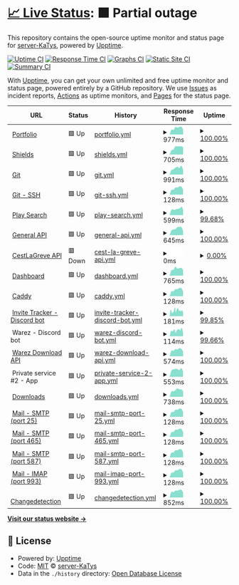 # [📈 Live Status](https://status.katys.cf): <!--live status--> **🟧 Partial outage**

This repository contains the open-source uptime monitor and status page for [server-KaTys](https://status.katys.cf), powered by [Upptime](https://github.com/upptime/upptime).

[![Uptime CI](https://github.com/server-KaTys/status/workflows/Uptime%20CI/badge.svg)](https://github.com/server-KaTys/status/actions?query=workflow%3A%22Uptime+CI%22)
[![Response Time CI](https://github.com/server-KaTys/status/workflows/Response%20Time%20CI/badge.svg)](https://github.com/server-KaTys/status/actions?query=workflow%3A%22Response+Time+CI%22)
[![Graphs CI](https://github.com/server-KaTys/status/workflows/Graphs%20CI/badge.svg)](https://github.com/server-KaTys/status/actions?query=workflow%3A%22Graphs+CI%22)
[![Static Site CI](https://github.com/server-KaTys/status/workflows/Static%20Site%20CI/badge.svg)](https://github.com/server-KaTys/status/actions?query=workflow%3A%22Static+Site+CI%22)
[![Summary CI](https://github.com/server-KaTys/status/workflows/Summary%20CI/badge.svg)](https://github.com/server-KaTys/status/actions?query=workflow%3A%22Summary+CI%22)

With [Upptime](https://upptime.js.org), you can get your own unlimited and free uptime monitor and status page, powered entirely by a GitHub repository. We use [Issues](https://github.com/server-KaTys/status/issues) as incident reports, [Actions](https://github.com/server-KaTys/status/actions) as uptime monitors, and [Pages](https://status.katys.cf) for the status page.

<!--start: status pages-->
<!-- This summary is generated by Upptime (https://github.com/upptime/upptime) -->
<!-- Do not edit this manually, your changes will be overwritten -->
<!-- prettier-ignore -->
| URL | Status | History | Response Time | Uptime |
| --- | ------ | ------- | ------------- | ------ |
| <img alt="" src="https://icons.duckduckgo.com/ip3/tianalemesle.fr.ico" height="13"> [Portfolio](https://tianalemesle.fr) | 🟩 Up | [portfolio.yml](https://github.com/server-KaTys/status/commits/HEAD/history/portfolio.yml) | <details><summary><img alt="Response time graph" src="./graphs/portfolio/response-time-week.png" height="20"> 977ms</summary><br><a href="https://status.kaki87.net/history/portfolio"><img alt="Response time 925" src="https://img.shields.io/endpoint?url=https%3A%2F%2Fraw.githubusercontent.com%2Fserver-KaTys%2Fstatus%2FHEAD%2Fapi%2Fportfolio%2Fresponse-time.json"></a><br><a href="https://status.kaki87.net/history/portfolio"><img alt="24-hour response time 776" src="https://img.shields.io/endpoint?url=https%3A%2F%2Fraw.githubusercontent.com%2Fserver-KaTys%2Fstatus%2FHEAD%2Fapi%2Fportfolio%2Fresponse-time-day.json"></a><br><a href="https://status.kaki87.net/history/portfolio"><img alt="7-day response time 977" src="https://img.shields.io/endpoint?url=https%3A%2F%2Fraw.githubusercontent.com%2Fserver-KaTys%2Fstatus%2FHEAD%2Fapi%2Fportfolio%2Fresponse-time-week.json"></a><br><a href="https://status.kaki87.net/history/portfolio"><img alt="30-day response time 925" src="https://img.shields.io/endpoint?url=https%3A%2F%2Fraw.githubusercontent.com%2Fserver-KaTys%2Fstatus%2FHEAD%2Fapi%2Fportfolio%2Fresponse-time-month.json"></a><br><a href="https://status.kaki87.net/history/portfolio"><img alt="1-year response time 925" src="https://img.shields.io/endpoint?url=https%3A%2F%2Fraw.githubusercontent.com%2Fserver-KaTys%2Fstatus%2FHEAD%2Fapi%2Fportfolio%2Fresponse-time-year.json"></a></details> | <details><summary><a href="https://status.kaki87.net/history/portfolio">100.00%</a></summary><a href="https://status.kaki87.net/history/portfolio"><img alt="All-time uptime 100.00%" src="https://img.shields.io/endpoint?url=https%3A%2F%2Fraw.githubusercontent.com%2Fserver-KaTys%2Fstatus%2FHEAD%2Fapi%2Fportfolio%2Fuptime.json"></a><br><a href="https://status.kaki87.net/history/portfolio"><img alt="24-hour uptime 100.00%" src="https://img.shields.io/endpoint?url=https%3A%2F%2Fraw.githubusercontent.com%2Fserver-KaTys%2Fstatus%2FHEAD%2Fapi%2Fportfolio%2Fuptime-day.json"></a><br><a href="https://status.kaki87.net/history/portfolio"><img alt="7-day uptime 100.00%" src="https://img.shields.io/endpoint?url=https%3A%2F%2Fraw.githubusercontent.com%2Fserver-KaTys%2Fstatus%2FHEAD%2Fapi%2Fportfolio%2Fuptime-week.json"></a><br><a href="https://status.kaki87.net/history/portfolio"><img alt="30-day uptime 100.00%" src="https://img.shields.io/endpoint?url=https%3A%2F%2Fraw.githubusercontent.com%2Fserver-KaTys%2Fstatus%2FHEAD%2Fapi%2Fportfolio%2Fuptime-month.json"></a><br><a href="https://status.kaki87.net/history/portfolio"><img alt="1-year uptime 100.00%" src="https://img.shields.io/endpoint?url=https%3A%2F%2Fraw.githubusercontent.com%2Fserver-KaTys%2Fstatus%2FHEAD%2Fapi%2Fportfolio%2Fuptime-year.json"></a></details>
| <img alt="" src="https://icons.duckduckgo.com/ip3/shields.kaki87.net.ico" height="13"> [Shields](https://shields.kaki87.net) | 🟩 Up | [shields.yml](https://github.com/server-KaTys/status/commits/HEAD/history/shields.yml) | <details><summary><img alt="Response time graph" src="./graphs/shields/response-time-week.png" height="20"> 705ms</summary><br><a href="https://status.kaki87.net/history/shields"><img alt="Response time 693" src="https://img.shields.io/endpoint?url=https%3A%2F%2Fraw.githubusercontent.com%2Fserver-KaTys%2Fstatus%2FHEAD%2Fapi%2Fshields%2Fresponse-time.json"></a><br><a href="https://status.kaki87.net/history/shields"><img alt="24-hour response time 728" src="https://img.shields.io/endpoint?url=https%3A%2F%2Fraw.githubusercontent.com%2Fserver-KaTys%2Fstatus%2FHEAD%2Fapi%2Fshields%2Fresponse-time-day.json"></a><br><a href="https://status.kaki87.net/history/shields"><img alt="7-day response time 705" src="https://img.shields.io/endpoint?url=https%3A%2F%2Fraw.githubusercontent.com%2Fserver-KaTys%2Fstatus%2FHEAD%2Fapi%2Fshields%2Fresponse-time-week.json"></a><br><a href="https://status.kaki87.net/history/shields"><img alt="30-day response time 693" src="https://img.shields.io/endpoint?url=https%3A%2F%2Fraw.githubusercontent.com%2Fserver-KaTys%2Fstatus%2FHEAD%2Fapi%2Fshields%2Fresponse-time-month.json"></a><br><a href="https://status.kaki87.net/history/shields"><img alt="1-year response time 693" src="https://img.shields.io/endpoint?url=https%3A%2F%2Fraw.githubusercontent.com%2Fserver-KaTys%2Fstatus%2FHEAD%2Fapi%2Fshields%2Fresponse-time-year.json"></a></details> | <details><summary><a href="https://status.kaki87.net/history/shields">100.00%</a></summary><a href="https://status.kaki87.net/history/shields"><img alt="All-time uptime 100.00%" src="https://img.shields.io/endpoint?url=https%3A%2F%2Fraw.githubusercontent.com%2Fserver-KaTys%2Fstatus%2FHEAD%2Fapi%2Fshields%2Fuptime.json"></a><br><a href="https://status.kaki87.net/history/shields"><img alt="24-hour uptime 100.00%" src="https://img.shields.io/endpoint?url=https%3A%2F%2Fraw.githubusercontent.com%2Fserver-KaTys%2Fstatus%2FHEAD%2Fapi%2Fshields%2Fuptime-day.json"></a><br><a href="https://status.kaki87.net/history/shields"><img alt="7-day uptime 100.00%" src="https://img.shields.io/endpoint?url=https%3A%2F%2Fraw.githubusercontent.com%2Fserver-KaTys%2Fstatus%2FHEAD%2Fapi%2Fshields%2Fuptime-week.json"></a><br><a href="https://status.kaki87.net/history/shields"><img alt="30-day uptime 100.00%" src="https://img.shields.io/endpoint?url=https%3A%2F%2Fraw.githubusercontent.com%2Fserver-KaTys%2Fstatus%2FHEAD%2Fapi%2Fshields%2Fuptime-month.json"></a><br><a href="https://status.kaki87.net/history/shields"><img alt="1-year uptime 100.00%" src="https://img.shields.io/endpoint?url=https%3A%2F%2Fraw.githubusercontent.com%2Fserver-KaTys%2Fstatus%2FHEAD%2Fapi%2Fshields%2Fuptime-year.json"></a></details>
| <img alt="" src="https://icons.duckduckgo.com/ip3/git.kaki87.net.ico" height="13"> [Git](https://git.kaki87.net) | 🟩 Up | [git.yml](https://github.com/server-KaTys/status/commits/HEAD/history/git.yml) | <details><summary><img alt="Response time graph" src="./graphs/git/response-time-week.png" height="20"> 991ms</summary><br><a href="https://status.kaki87.net/history/git"><img alt="Response time 1057" src="https://img.shields.io/endpoint?url=https%3A%2F%2Fraw.githubusercontent.com%2Fserver-KaTys%2Fstatus%2FHEAD%2Fapi%2Fgit%2Fresponse-time.json"></a><br><a href="https://status.kaki87.net/history/git"><img alt="24-hour response time 732" src="https://img.shields.io/endpoint?url=https%3A%2F%2Fraw.githubusercontent.com%2Fserver-KaTys%2Fstatus%2FHEAD%2Fapi%2Fgit%2Fresponse-time-day.json"></a><br><a href="https://status.kaki87.net/history/git"><img alt="7-day response time 991" src="https://img.shields.io/endpoint?url=https%3A%2F%2Fraw.githubusercontent.com%2Fserver-KaTys%2Fstatus%2FHEAD%2Fapi%2Fgit%2Fresponse-time-week.json"></a><br><a href="https://status.kaki87.net/history/git"><img alt="30-day response time 1057" src="https://img.shields.io/endpoint?url=https%3A%2F%2Fraw.githubusercontent.com%2Fserver-KaTys%2Fstatus%2FHEAD%2Fapi%2Fgit%2Fresponse-time-month.json"></a><br><a href="https://status.kaki87.net/history/git"><img alt="1-year response time 1057" src="https://img.shields.io/endpoint?url=https%3A%2F%2Fraw.githubusercontent.com%2Fserver-KaTys%2Fstatus%2FHEAD%2Fapi%2Fgit%2Fresponse-time-year.json"></a></details> | <details><summary><a href="https://status.kaki87.net/history/git">100.00%</a></summary><a href="https://status.kaki87.net/history/git"><img alt="All-time uptime 100.00%" src="https://img.shields.io/endpoint?url=https%3A%2F%2Fraw.githubusercontent.com%2Fserver-KaTys%2Fstatus%2FHEAD%2Fapi%2Fgit%2Fuptime.json"></a><br><a href="https://status.kaki87.net/history/git"><img alt="24-hour uptime 100.00%" src="https://img.shields.io/endpoint?url=https%3A%2F%2Fraw.githubusercontent.com%2Fserver-KaTys%2Fstatus%2FHEAD%2Fapi%2Fgit%2Fuptime-day.json"></a><br><a href="https://status.kaki87.net/history/git"><img alt="7-day uptime 100.00%" src="https://img.shields.io/endpoint?url=https%3A%2F%2Fraw.githubusercontent.com%2Fserver-KaTys%2Fstatus%2FHEAD%2Fapi%2Fgit%2Fuptime-week.json"></a><br><a href="https://status.kaki87.net/history/git"><img alt="30-day uptime 100.00%" src="https://img.shields.io/endpoint?url=https%3A%2F%2Fraw.githubusercontent.com%2Fserver-KaTys%2Fstatus%2FHEAD%2Fapi%2Fgit%2Fuptime-month.json"></a><br><a href="https://status.kaki87.net/history/git"><img alt="1-year uptime 100.00%" src="https://img.shields.io/endpoint?url=https%3A%2F%2Fraw.githubusercontent.com%2Fserver-KaTys%2Fstatus%2FHEAD%2Fapi%2Fgit%2Fuptime-year.json"></a></details>
| <img alt="" src="https://icons.duckduckgo.com/ip3/null.ico" height="13"> [Git - SSH](git.kaki87.net) | 🟩 Up | [git-ssh.yml](https://github.com/server-KaTys/status/commits/HEAD/history/git-ssh.yml) | <details><summary><img alt="Response time graph" src="./graphs/git-ssh/response-time-week.png" height="20"> 128ms</summary><br><a href="https://status.kaki87.net/history/git-ssh"><img alt="Response time 130" src="https://img.shields.io/endpoint?url=https%3A%2F%2Fraw.githubusercontent.com%2Fserver-KaTys%2Fstatus%2FHEAD%2Fapi%2Fgit-ssh%2Fresponse-time.json"></a><br><a href="https://status.kaki87.net/history/git-ssh"><img alt="24-hour response time 97" src="https://img.shields.io/endpoint?url=https%3A%2F%2Fraw.githubusercontent.com%2Fserver-KaTys%2Fstatus%2FHEAD%2Fapi%2Fgit-ssh%2Fresponse-time-day.json"></a><br><a href="https://status.kaki87.net/history/git-ssh"><img alt="7-day response time 128" src="https://img.shields.io/endpoint?url=https%3A%2F%2Fraw.githubusercontent.com%2Fserver-KaTys%2Fstatus%2FHEAD%2Fapi%2Fgit-ssh%2Fresponse-time-week.json"></a><br><a href="https://status.kaki87.net/history/git-ssh"><img alt="30-day response time 130" src="https://img.shields.io/endpoint?url=https%3A%2F%2Fraw.githubusercontent.com%2Fserver-KaTys%2Fstatus%2FHEAD%2Fapi%2Fgit-ssh%2Fresponse-time-month.json"></a><br><a href="https://status.kaki87.net/history/git-ssh"><img alt="1-year response time 130" src="https://img.shields.io/endpoint?url=https%3A%2F%2Fraw.githubusercontent.com%2Fserver-KaTys%2Fstatus%2FHEAD%2Fapi%2Fgit-ssh%2Fresponse-time-year.json"></a></details> | <details><summary><a href="https://status.kaki87.net/history/git-ssh">100.00%</a></summary><a href="https://status.kaki87.net/history/git-ssh"><img alt="All-time uptime 100.00%" src="https://img.shields.io/endpoint?url=https%3A%2F%2Fraw.githubusercontent.com%2Fserver-KaTys%2Fstatus%2FHEAD%2Fapi%2Fgit-ssh%2Fuptime.json"></a><br><a href="https://status.kaki87.net/history/git-ssh"><img alt="24-hour uptime 100.00%" src="https://img.shields.io/endpoint?url=https%3A%2F%2Fraw.githubusercontent.com%2Fserver-KaTys%2Fstatus%2FHEAD%2Fapi%2Fgit-ssh%2Fuptime-day.json"></a><br><a href="https://status.kaki87.net/history/git-ssh"><img alt="7-day uptime 100.00%" src="https://img.shields.io/endpoint?url=https%3A%2F%2Fraw.githubusercontent.com%2Fserver-KaTys%2Fstatus%2FHEAD%2Fapi%2Fgit-ssh%2Fuptime-week.json"></a><br><a href="https://status.kaki87.net/history/git-ssh"><img alt="30-day uptime 100.00%" src="https://img.shields.io/endpoint?url=https%3A%2F%2Fraw.githubusercontent.com%2Fserver-KaTys%2Fstatus%2FHEAD%2Fapi%2Fgit-ssh%2Fuptime-month.json"></a><br><a href="https://status.kaki87.net/history/git-ssh"><img alt="1-year uptime 100.00%" src="https://img.shields.io/endpoint?url=https%3A%2F%2Fraw.githubusercontent.com%2Fserver-KaTys%2Fstatus%2FHEAD%2Fapi%2Fgit-ssh%2Fuptime-year.json"></a></details>
| <img alt="" src="https://icons.duckduckgo.com/ip3/api.playsearch.kaki87.net.ico" height="13"> [Play Search](https://api.playsearch.kaki87.net) | 🟩 Up | [play-search.yml](https://github.com/server-KaTys/status/commits/HEAD/history/play-search.yml) | <details><summary><img alt="Response time graph" src="./graphs/play-search/response-time-week.png" height="20"> 599ms</summary><br><a href="https://status.kaki87.net/history/play-search"><img alt="Response time 632" src="https://img.shields.io/endpoint?url=https%3A%2F%2Fraw.githubusercontent.com%2Fserver-KaTys%2Fstatus%2FHEAD%2Fapi%2Fplay-search%2Fresponse-time.json"></a><br><a href="https://status.kaki87.net/history/play-search"><img alt="24-hour response time 514" src="https://img.shields.io/endpoint?url=https%3A%2F%2Fraw.githubusercontent.com%2Fserver-KaTys%2Fstatus%2FHEAD%2Fapi%2Fplay-search%2Fresponse-time-day.json"></a><br><a href="https://status.kaki87.net/history/play-search"><img alt="7-day response time 599" src="https://img.shields.io/endpoint?url=https%3A%2F%2Fraw.githubusercontent.com%2Fserver-KaTys%2Fstatus%2FHEAD%2Fapi%2Fplay-search%2Fresponse-time-week.json"></a><br><a href="https://status.kaki87.net/history/play-search"><img alt="30-day response time 632" src="https://img.shields.io/endpoint?url=https%3A%2F%2Fraw.githubusercontent.com%2Fserver-KaTys%2Fstatus%2FHEAD%2Fapi%2Fplay-search%2Fresponse-time-month.json"></a><br><a href="https://status.kaki87.net/history/play-search"><img alt="1-year response time 632" src="https://img.shields.io/endpoint?url=https%3A%2F%2Fraw.githubusercontent.com%2Fserver-KaTys%2Fstatus%2FHEAD%2Fapi%2Fplay-search%2Fresponse-time-year.json"></a></details> | <details><summary><a href="https://status.kaki87.net/history/play-search">99.68%</a></summary><a href="https://status.kaki87.net/history/play-search"><img alt="All-time uptime 99.11%" src="https://img.shields.io/endpoint?url=https%3A%2F%2Fraw.githubusercontent.com%2Fserver-KaTys%2Fstatus%2FHEAD%2Fapi%2Fplay-search%2Fuptime.json"></a><br><a href="https://status.kaki87.net/history/play-search"><img alt="24-hour uptime 100.00%" src="https://img.shields.io/endpoint?url=https%3A%2F%2Fraw.githubusercontent.com%2Fserver-KaTys%2Fstatus%2FHEAD%2Fapi%2Fplay-search%2Fuptime-day.json"></a><br><a href="https://status.kaki87.net/history/play-search"><img alt="7-day uptime 99.68%" src="https://img.shields.io/endpoint?url=https%3A%2F%2Fraw.githubusercontent.com%2Fserver-KaTys%2Fstatus%2FHEAD%2Fapi%2Fplay-search%2Fuptime-week.json"></a><br><a href="https://status.kaki87.net/history/play-search"><img alt="30-day uptime 99.11%" src="https://img.shields.io/endpoint?url=https%3A%2F%2Fraw.githubusercontent.com%2Fserver-KaTys%2Fstatus%2FHEAD%2Fapi%2Fplay-search%2Fuptime-month.json"></a><br><a href="https://status.kaki87.net/history/play-search"><img alt="1-year uptime 99.11%" src="https://img.shields.io/endpoint?url=https%3A%2F%2Fraw.githubusercontent.com%2Fserver-KaTys%2Fstatus%2FHEAD%2Fapi%2Fplay-search%2Fuptime-year.json"></a></details>
| <img alt="" src="https://icons.duckduckgo.com/ip3/api.kaki87.net.ico" height="13"> [General API](https://api.kaki87.net) | 🟩 Up | [general-api.yml](https://github.com/server-KaTys/status/commits/HEAD/history/general-api.yml) | <details><summary><img alt="Response time graph" src="./graphs/general-api/response-time-week.png" height="20"> 645ms</summary><br><a href="https://status.kaki87.net/history/general-api"><img alt="Response time 662" src="https://img.shields.io/endpoint?url=https%3A%2F%2Fraw.githubusercontent.com%2Fserver-KaTys%2Fstatus%2FHEAD%2Fapi%2Fgeneral-api%2Fresponse-time.json"></a><br><a href="https://status.kaki87.net/history/general-api"><img alt="24-hour response time 416" src="https://img.shields.io/endpoint?url=https%3A%2F%2Fraw.githubusercontent.com%2Fserver-KaTys%2Fstatus%2FHEAD%2Fapi%2Fgeneral-api%2Fresponse-time-day.json"></a><br><a href="https://status.kaki87.net/history/general-api"><img alt="7-day response time 645" src="https://img.shields.io/endpoint?url=https%3A%2F%2Fraw.githubusercontent.com%2Fserver-KaTys%2Fstatus%2FHEAD%2Fapi%2Fgeneral-api%2Fresponse-time-week.json"></a><br><a href="https://status.kaki87.net/history/general-api"><img alt="30-day response time 662" src="https://img.shields.io/endpoint?url=https%3A%2F%2Fraw.githubusercontent.com%2Fserver-KaTys%2Fstatus%2FHEAD%2Fapi%2Fgeneral-api%2Fresponse-time-month.json"></a><br><a href="https://status.kaki87.net/history/general-api"><img alt="1-year response time 662" src="https://img.shields.io/endpoint?url=https%3A%2F%2Fraw.githubusercontent.com%2Fserver-KaTys%2Fstatus%2FHEAD%2Fapi%2Fgeneral-api%2Fresponse-time-year.json"></a></details> | <details><summary><a href="https://status.kaki87.net/history/general-api">100.00%</a></summary><a href="https://status.kaki87.net/history/general-api"><img alt="All-time uptime 100.00%" src="https://img.shields.io/endpoint?url=https%3A%2F%2Fraw.githubusercontent.com%2Fserver-KaTys%2Fstatus%2FHEAD%2Fapi%2Fgeneral-api%2Fuptime.json"></a><br><a href="https://status.kaki87.net/history/general-api"><img alt="24-hour uptime 100.00%" src="https://img.shields.io/endpoint?url=https%3A%2F%2Fraw.githubusercontent.com%2Fserver-KaTys%2Fstatus%2FHEAD%2Fapi%2Fgeneral-api%2Fuptime-day.json"></a><br><a href="https://status.kaki87.net/history/general-api"><img alt="7-day uptime 100.00%" src="https://img.shields.io/endpoint?url=https%3A%2F%2Fraw.githubusercontent.com%2Fserver-KaTys%2Fstatus%2FHEAD%2Fapi%2Fgeneral-api%2Fuptime-week.json"></a><br><a href="https://status.kaki87.net/history/general-api"><img alt="30-day uptime 100.00%" src="https://img.shields.io/endpoint?url=https%3A%2F%2Fraw.githubusercontent.com%2Fserver-KaTys%2Fstatus%2FHEAD%2Fapi%2Fgeneral-api%2Fuptime-month.json"></a><br><a href="https://status.kaki87.net/history/general-api"><img alt="1-year uptime 100.00%" src="https://img.shields.io/endpoint?url=https%3A%2F%2Fraw.githubusercontent.com%2Fserver-KaTys%2Fstatus%2FHEAD%2Fapi%2Fgeneral-api%2Fuptime-year.json"></a></details>
| <img alt="" src="https://icons.duckduckgo.com/ip3/cestlagreve.api.kaki87.net.ico" height="13"> [CestLaGreve API](https://cestlagreve.api.kaki87.net) | 🟥 Down | [cest-la-greve-api.yml](https://github.com/server-KaTys/status/commits/HEAD/history/cest-la-greve-api.yml) | <details><summary><img alt="Response time graph" src="./graphs/cest-la-greve-api/response-time-week.png" height="20"> 0ms</summary><br><a href="https://status.kaki87.net/history/cest-la-greve-api"><img alt="Response time 0" src="https://img.shields.io/endpoint?url=https%3A%2F%2Fraw.githubusercontent.com%2Fserver-KaTys%2Fstatus%2FHEAD%2Fapi%2Fcest-la-greve-api%2Fresponse-time.json"></a><br><a href="https://status.kaki87.net/history/cest-la-greve-api"><img alt="24-hour response time 0" src="https://img.shields.io/endpoint?url=https%3A%2F%2Fraw.githubusercontent.com%2Fserver-KaTys%2Fstatus%2FHEAD%2Fapi%2Fcest-la-greve-api%2Fresponse-time-day.json"></a><br><a href="https://status.kaki87.net/history/cest-la-greve-api"><img alt="7-day response time 0" src="https://img.shields.io/endpoint?url=https%3A%2F%2Fraw.githubusercontent.com%2Fserver-KaTys%2Fstatus%2FHEAD%2Fapi%2Fcest-la-greve-api%2Fresponse-time-week.json"></a><br><a href="https://status.kaki87.net/history/cest-la-greve-api"><img alt="30-day response time 0" src="https://img.shields.io/endpoint?url=https%3A%2F%2Fraw.githubusercontent.com%2Fserver-KaTys%2Fstatus%2FHEAD%2Fapi%2Fcest-la-greve-api%2Fresponse-time-month.json"></a><br><a href="https://status.kaki87.net/history/cest-la-greve-api"><img alt="1-year response time 0" src="https://img.shields.io/endpoint?url=https%3A%2F%2Fraw.githubusercontent.com%2Fserver-KaTys%2Fstatus%2FHEAD%2Fapi%2Fcest-la-greve-api%2Fresponse-time-year.json"></a></details> | <details><summary><a href="https://status.kaki87.net/history/cest-la-greve-api">0.00%</a></summary><a href="https://status.kaki87.net/history/cest-la-greve-api"><img alt="All-time uptime 0.00%" src="https://img.shields.io/endpoint?url=https%3A%2F%2Fraw.githubusercontent.com%2Fserver-KaTys%2Fstatus%2FHEAD%2Fapi%2Fcest-la-greve-api%2Fuptime.json"></a><br><a href="https://status.kaki87.net/history/cest-la-greve-api"><img alt="24-hour uptime 0.00%" src="https://img.shields.io/endpoint?url=https%3A%2F%2Fraw.githubusercontent.com%2Fserver-KaTys%2Fstatus%2FHEAD%2Fapi%2Fcest-la-greve-api%2Fuptime-day.json"></a><br><a href="https://status.kaki87.net/history/cest-la-greve-api"><img alt="7-day uptime 0.00%" src="https://img.shields.io/endpoint?url=https%3A%2F%2Fraw.githubusercontent.com%2Fserver-KaTys%2Fstatus%2FHEAD%2Fapi%2Fcest-la-greve-api%2Fuptime-week.json"></a><br><a href="https://status.kaki87.net/history/cest-la-greve-api"><img alt="30-day uptime 0.00%" src="https://img.shields.io/endpoint?url=https%3A%2F%2Fraw.githubusercontent.com%2Fserver-KaTys%2Fstatus%2FHEAD%2Fapi%2Fcest-la-greve-api%2Fuptime-month.json"></a><br><a href="https://status.kaki87.net/history/cest-la-greve-api"><img alt="1-year uptime 0.00%" src="https://img.shields.io/endpoint?url=https%3A%2F%2Fraw.githubusercontent.com%2Fserver-KaTys%2Fstatus%2FHEAD%2Fapi%2Fcest-la-greve-api%2Fuptime-year.json"></a></details>
| <img alt="" src="https://icons.duckduckgo.com/ip3/dashboard.kaki87.net.ico" height="13"> [Dashboard](https://dashboard.kaki87.net) | 🟩 Up | [dashboard.yml](https://github.com/server-KaTys/status/commits/HEAD/history/dashboard.yml) | <details><summary><img alt="Response time graph" src="./graphs/dashboard/response-time-week.png" height="20"> 765ms</summary><br><a href="https://status.kaki87.net/history/dashboard"><img alt="Response time 1018" src="https://img.shields.io/endpoint?url=https%3A%2F%2Fraw.githubusercontent.com%2Fserver-KaTys%2Fstatus%2FHEAD%2Fapi%2Fdashboard%2Fresponse-time.json"></a><br><a href="https://status.kaki87.net/history/dashboard"><img alt="24-hour response time 600" src="https://img.shields.io/endpoint?url=https%3A%2F%2Fraw.githubusercontent.com%2Fserver-KaTys%2Fstatus%2FHEAD%2Fapi%2Fdashboard%2Fresponse-time-day.json"></a><br><a href="https://status.kaki87.net/history/dashboard"><img alt="7-day response time 765" src="https://img.shields.io/endpoint?url=https%3A%2F%2Fraw.githubusercontent.com%2Fserver-KaTys%2Fstatus%2FHEAD%2Fapi%2Fdashboard%2Fresponse-time-week.json"></a><br><a href="https://status.kaki87.net/history/dashboard"><img alt="30-day response time 919" src="https://img.shields.io/endpoint?url=https%3A%2F%2Fraw.githubusercontent.com%2Fserver-KaTys%2Fstatus%2FHEAD%2Fapi%2Fdashboard%2Fresponse-time-month.json"></a><br><a href="https://status.kaki87.net/history/dashboard"><img alt="1-year response time 1018" src="https://img.shields.io/endpoint?url=https%3A%2F%2Fraw.githubusercontent.com%2Fserver-KaTys%2Fstatus%2FHEAD%2Fapi%2Fdashboard%2Fresponse-time-year.json"></a></details> | <details><summary><a href="https://status.kaki87.net/history/dashboard">100.00%</a></summary><a href="https://status.kaki87.net/history/dashboard"><img alt="All-time uptime 99.56%" src="https://img.shields.io/endpoint?url=https%3A%2F%2Fraw.githubusercontent.com%2Fserver-KaTys%2Fstatus%2FHEAD%2Fapi%2Fdashboard%2Fuptime.json"></a><br><a href="https://status.kaki87.net/history/dashboard"><img alt="24-hour uptime 100.00%" src="https://img.shields.io/endpoint?url=https%3A%2F%2Fraw.githubusercontent.com%2Fserver-KaTys%2Fstatus%2FHEAD%2Fapi%2Fdashboard%2Fuptime-day.json"></a><br><a href="https://status.kaki87.net/history/dashboard"><img alt="7-day uptime 100.00%" src="https://img.shields.io/endpoint?url=https%3A%2F%2Fraw.githubusercontent.com%2Fserver-KaTys%2Fstatus%2FHEAD%2Fapi%2Fdashboard%2Fuptime-week.json"></a><br><a href="https://status.kaki87.net/history/dashboard"><img alt="30-day uptime 96.94%" src="https://img.shields.io/endpoint?url=https%3A%2F%2Fraw.githubusercontent.com%2Fserver-KaTys%2Fstatus%2FHEAD%2Fapi%2Fdashboard%2Fuptime-month.json"></a><br><a href="https://status.kaki87.net/history/dashboard"><img alt="1-year uptime 99.56%" src="https://img.shields.io/endpoint?url=https%3A%2F%2Fraw.githubusercontent.com%2Fserver-KaTys%2Fstatus%2FHEAD%2Fapi%2Fdashboard%2Fuptime-year.json"></a></details>
| <img alt="" src="https://icons.duckduckgo.com/ip3/null.ico" height="13"> [Caddy](185.16.61.203) | 🟩 Up | [caddy.yml](https://github.com/server-KaTys/status/commits/HEAD/history/caddy.yml) | <details><summary><img alt="Response time graph" src="./graphs/caddy/response-time-week.png" height="20"> 128ms</summary><br><a href="https://status.kaki87.net/history/caddy"><img alt="Response time 131" src="https://img.shields.io/endpoint?url=https%3A%2F%2Fraw.githubusercontent.com%2Fserver-KaTys%2Fstatus%2FHEAD%2Fapi%2Fcaddy%2Fresponse-time.json"></a><br><a href="https://status.kaki87.net/history/caddy"><img alt="24-hour response time 97" src="https://img.shields.io/endpoint?url=https%3A%2F%2Fraw.githubusercontent.com%2Fserver-KaTys%2Fstatus%2FHEAD%2Fapi%2Fcaddy%2Fresponse-time-day.json"></a><br><a href="https://status.kaki87.net/history/caddy"><img alt="7-day response time 128" src="https://img.shields.io/endpoint?url=https%3A%2F%2Fraw.githubusercontent.com%2Fserver-KaTys%2Fstatus%2FHEAD%2Fapi%2Fcaddy%2Fresponse-time-week.json"></a><br><a href="https://status.kaki87.net/history/caddy"><img alt="30-day response time 131" src="https://img.shields.io/endpoint?url=https%3A%2F%2Fraw.githubusercontent.com%2Fserver-KaTys%2Fstatus%2FHEAD%2Fapi%2Fcaddy%2Fresponse-time-month.json"></a><br><a href="https://status.kaki87.net/history/caddy"><img alt="1-year response time 131" src="https://img.shields.io/endpoint?url=https%3A%2F%2Fraw.githubusercontent.com%2Fserver-KaTys%2Fstatus%2FHEAD%2Fapi%2Fcaddy%2Fresponse-time-year.json"></a></details> | <details><summary><a href="https://status.kaki87.net/history/caddy">100.00%</a></summary><a href="https://status.kaki87.net/history/caddy"><img alt="All-time uptime 100.00%" src="https://img.shields.io/endpoint?url=https%3A%2F%2Fraw.githubusercontent.com%2Fserver-KaTys%2Fstatus%2FHEAD%2Fapi%2Fcaddy%2Fuptime.json"></a><br><a href="https://status.kaki87.net/history/caddy"><img alt="24-hour uptime 100.00%" src="https://img.shields.io/endpoint?url=https%3A%2F%2Fraw.githubusercontent.com%2Fserver-KaTys%2Fstatus%2FHEAD%2Fapi%2Fcaddy%2Fuptime-day.json"></a><br><a href="https://status.kaki87.net/history/caddy"><img alt="7-day uptime 100.00%" src="https://img.shields.io/endpoint?url=https%3A%2F%2Fraw.githubusercontent.com%2Fserver-KaTys%2Fstatus%2FHEAD%2Fapi%2Fcaddy%2Fuptime-week.json"></a><br><a href="https://status.kaki87.net/history/caddy"><img alt="30-day uptime 100.00%" src="https://img.shields.io/endpoint?url=https%3A%2F%2Fraw.githubusercontent.com%2Fserver-KaTys%2Fstatus%2FHEAD%2Fapi%2Fcaddy%2Fuptime-month.json"></a><br><a href="https://status.kaki87.net/history/caddy"><img alt="1-year uptime 100.00%" src="https://img.shields.io/endpoint?url=https%3A%2F%2Fraw.githubusercontent.com%2Fserver-KaTys%2Fstatus%2FHEAD%2Fapi%2Fcaddy%2Fuptime-year.json"></a></details>
| <img alt="" src="https://icons.duckduckgo.com/ip3/discord.com.ico" height="13"> [Invite Tracker - Discord bot](https://discord.com/api/guilds/1184503220060573746/widget.json) | 🟩 Up | [invite-tracker-discord-bot.yml](https://github.com/server-KaTys/status/commits/HEAD/history/invite-tracker-discord-bot.yml) | <details><summary><img alt="Response time graph" src="./graphs/invite-tracker-discord-bot/response-time-week.png" height="20"> 181ms</summary><br><a href="https://status.kaki87.net/history/invite-tracker-discord-bot"><img alt="Response time 167" src="https://img.shields.io/endpoint?url=https%3A%2F%2Fraw.githubusercontent.com%2Fserver-KaTys%2Fstatus%2FHEAD%2Fapi%2Finvite-tracker-discord-bot%2Fresponse-time.json"></a><br><a href="https://status.kaki87.net/history/invite-tracker-discord-bot"><img alt="24-hour response time 159" src="https://img.shields.io/endpoint?url=https%3A%2F%2Fraw.githubusercontent.com%2Fserver-KaTys%2Fstatus%2FHEAD%2Fapi%2Finvite-tracker-discord-bot%2Fresponse-time-day.json"></a><br><a href="https://status.kaki87.net/history/invite-tracker-discord-bot"><img alt="7-day response time 181" src="https://img.shields.io/endpoint?url=https%3A%2F%2Fraw.githubusercontent.com%2Fserver-KaTys%2Fstatus%2FHEAD%2Fapi%2Finvite-tracker-discord-bot%2Fresponse-time-week.json"></a><br><a href="https://status.kaki87.net/history/invite-tracker-discord-bot"><img alt="30-day response time 167" src="https://img.shields.io/endpoint?url=https%3A%2F%2Fraw.githubusercontent.com%2Fserver-KaTys%2Fstatus%2FHEAD%2Fapi%2Finvite-tracker-discord-bot%2Fresponse-time-month.json"></a><br><a href="https://status.kaki87.net/history/invite-tracker-discord-bot"><img alt="1-year response time 167" src="https://img.shields.io/endpoint?url=https%3A%2F%2Fraw.githubusercontent.com%2Fserver-KaTys%2Fstatus%2FHEAD%2Fapi%2Finvite-tracker-discord-bot%2Fresponse-time-year.json"></a></details> | <details><summary><a href="https://status.kaki87.net/history/invite-tracker-discord-bot">99.85%</a></summary><a href="https://status.kaki87.net/history/invite-tracker-discord-bot"><img alt="All-time uptime 99.95%" src="https://img.shields.io/endpoint?url=https%3A%2F%2Fraw.githubusercontent.com%2Fserver-KaTys%2Fstatus%2FHEAD%2Fapi%2Finvite-tracker-discord-bot%2Fuptime.json"></a><br><a href="https://status.kaki87.net/history/invite-tracker-discord-bot"><img alt="24-hour uptime 100.00%" src="https://img.shields.io/endpoint?url=https%3A%2F%2Fraw.githubusercontent.com%2Fserver-KaTys%2Fstatus%2FHEAD%2Fapi%2Finvite-tracker-discord-bot%2Fuptime-day.json"></a><br><a href="https://status.kaki87.net/history/invite-tracker-discord-bot"><img alt="7-day uptime 99.85%" src="https://img.shields.io/endpoint?url=https%3A%2F%2Fraw.githubusercontent.com%2Fserver-KaTys%2Fstatus%2FHEAD%2Fapi%2Finvite-tracker-discord-bot%2Fuptime-week.json"></a><br><a href="https://status.kaki87.net/history/invite-tracker-discord-bot"><img alt="30-day uptime 99.95%" src="https://img.shields.io/endpoint?url=https%3A%2F%2Fraw.githubusercontent.com%2Fserver-KaTys%2Fstatus%2FHEAD%2Fapi%2Finvite-tracker-discord-bot%2Fuptime-month.json"></a><br><a href="https://status.kaki87.net/history/invite-tracker-discord-bot"><img alt="1-year uptime 99.95%" src="https://img.shields.io/endpoint?url=https%3A%2F%2Fraw.githubusercontent.com%2Fserver-KaTys%2Fstatus%2FHEAD%2Fapi%2Finvite-tracker-discord-bot%2Fuptime-year.json"></a></details>
| <img alt="" src="https://icons.duckduckgo.com/ip3/null.ico" height="13"> Warez - Discord bot | 🟩 Up | [warez-discord-bot.yml](https://github.com/server-KaTys/status/commits/HEAD/history/warez-discord-bot.yml) | <details><summary><img alt="Response time graph" src="./graphs/warez-discord-bot/response-time-week.png" height="20"> 114ms</summary><br><a href="https://status.kaki87.net/history/warez-discord-bot"><img alt="Response time 105" src="https://img.shields.io/endpoint?url=https%3A%2F%2Fraw.githubusercontent.com%2Fserver-KaTys%2Fstatus%2FHEAD%2Fapi%2Fwarez-discord-bot%2Fresponse-time.json"></a><br><a href="https://status.kaki87.net/history/warez-discord-bot"><img alt="24-hour response time 72" src="https://img.shields.io/endpoint?url=https%3A%2F%2Fraw.githubusercontent.com%2Fserver-KaTys%2Fstatus%2FHEAD%2Fapi%2Fwarez-discord-bot%2Fresponse-time-day.json"></a><br><a href="https://status.kaki87.net/history/warez-discord-bot"><img alt="7-day response time 114" src="https://img.shields.io/endpoint?url=https%3A%2F%2Fraw.githubusercontent.com%2Fserver-KaTys%2Fstatus%2FHEAD%2Fapi%2Fwarez-discord-bot%2Fresponse-time-week.json"></a><br><a href="https://status.kaki87.net/history/warez-discord-bot"><img alt="30-day response time 105" src="https://img.shields.io/endpoint?url=https%3A%2F%2Fraw.githubusercontent.com%2Fserver-KaTys%2Fstatus%2FHEAD%2Fapi%2Fwarez-discord-bot%2Fresponse-time-month.json"></a><br><a href="https://status.kaki87.net/history/warez-discord-bot"><img alt="1-year response time 105" src="https://img.shields.io/endpoint?url=https%3A%2F%2Fraw.githubusercontent.com%2Fserver-KaTys%2Fstatus%2FHEAD%2Fapi%2Fwarez-discord-bot%2Fresponse-time-year.json"></a></details> | <details><summary><a href="https://status.kaki87.net/history/warez-discord-bot">99.66%</a></summary><a href="https://status.kaki87.net/history/warez-discord-bot"><img alt="All-time uptime 99.89%" src="https://img.shields.io/endpoint?url=https%3A%2F%2Fraw.githubusercontent.com%2Fserver-KaTys%2Fstatus%2FHEAD%2Fapi%2Fwarez-discord-bot%2Fuptime.json"></a><br><a href="https://status.kaki87.net/history/warez-discord-bot"><img alt="24-hour uptime 100.00%" src="https://img.shields.io/endpoint?url=https%3A%2F%2Fraw.githubusercontent.com%2Fserver-KaTys%2Fstatus%2FHEAD%2Fapi%2Fwarez-discord-bot%2Fuptime-day.json"></a><br><a href="https://status.kaki87.net/history/warez-discord-bot"><img alt="7-day uptime 99.66%" src="https://img.shields.io/endpoint?url=https%3A%2F%2Fraw.githubusercontent.com%2Fserver-KaTys%2Fstatus%2FHEAD%2Fapi%2Fwarez-discord-bot%2Fuptime-week.json"></a><br><a href="https://status.kaki87.net/history/warez-discord-bot"><img alt="30-day uptime 99.89%" src="https://img.shields.io/endpoint?url=https%3A%2F%2Fraw.githubusercontent.com%2Fserver-KaTys%2Fstatus%2FHEAD%2Fapi%2Fwarez-discord-bot%2Fuptime-month.json"></a><br><a href="https://status.kaki87.net/history/warez-discord-bot"><img alt="1-year uptime 99.89%" src="https://img.shields.io/endpoint?url=https%3A%2F%2Fraw.githubusercontent.com%2Fserver-KaTys%2Fstatus%2FHEAD%2Fapi%2Fwarez-discord-bot%2Fuptime-year.json"></a></details>
| <img alt="" src="https://icons.duckduckgo.com/ip3/wzdl.kaki87.net.ico" height="13"> [Warez Download API](https://wzdl.kaki87.net) | 🟩 Up | [warez-download-api.yml](https://github.com/server-KaTys/status/commits/HEAD/history/warez-download-api.yml) | <details><summary><img alt="Response time graph" src="./graphs/warez-download-api/response-time-week.png" height="20"> 574ms</summary><br><a href="https://status.kaki87.net/history/warez-download-api"><img alt="Response time 608" src="https://img.shields.io/endpoint?url=https%3A%2F%2Fraw.githubusercontent.com%2Fserver-KaTys%2Fstatus%2FHEAD%2Fapi%2Fwarez-download-api%2Fresponse-time.json"></a><br><a href="https://status.kaki87.net/history/warez-download-api"><img alt="24-hour response time 403" src="https://img.shields.io/endpoint?url=https%3A%2F%2Fraw.githubusercontent.com%2Fserver-KaTys%2Fstatus%2FHEAD%2Fapi%2Fwarez-download-api%2Fresponse-time-day.json"></a><br><a href="https://status.kaki87.net/history/warez-download-api"><img alt="7-day response time 574" src="https://img.shields.io/endpoint?url=https%3A%2F%2Fraw.githubusercontent.com%2Fserver-KaTys%2Fstatus%2FHEAD%2Fapi%2Fwarez-download-api%2Fresponse-time-week.json"></a><br><a href="https://status.kaki87.net/history/warez-download-api"><img alt="30-day response time 608" src="https://img.shields.io/endpoint?url=https%3A%2F%2Fraw.githubusercontent.com%2Fserver-KaTys%2Fstatus%2FHEAD%2Fapi%2Fwarez-download-api%2Fresponse-time-month.json"></a><br><a href="https://status.kaki87.net/history/warez-download-api"><img alt="1-year response time 608" src="https://img.shields.io/endpoint?url=https%3A%2F%2Fraw.githubusercontent.com%2Fserver-KaTys%2Fstatus%2FHEAD%2Fapi%2Fwarez-download-api%2Fresponse-time-year.json"></a></details> | <details><summary><a href="https://status.kaki87.net/history/warez-download-api">100.00%</a></summary><a href="https://status.kaki87.net/history/warez-download-api"><img alt="All-time uptime 100.00%" src="https://img.shields.io/endpoint?url=https%3A%2F%2Fraw.githubusercontent.com%2Fserver-KaTys%2Fstatus%2FHEAD%2Fapi%2Fwarez-download-api%2Fuptime.json"></a><br><a href="https://status.kaki87.net/history/warez-download-api"><img alt="24-hour uptime 100.00%" src="https://img.shields.io/endpoint?url=https%3A%2F%2Fraw.githubusercontent.com%2Fserver-KaTys%2Fstatus%2FHEAD%2Fapi%2Fwarez-download-api%2Fuptime-day.json"></a><br><a href="https://status.kaki87.net/history/warez-download-api"><img alt="7-day uptime 100.00%" src="https://img.shields.io/endpoint?url=https%3A%2F%2Fraw.githubusercontent.com%2Fserver-KaTys%2Fstatus%2FHEAD%2Fapi%2Fwarez-download-api%2Fuptime-week.json"></a><br><a href="https://status.kaki87.net/history/warez-download-api"><img alt="30-day uptime 100.00%" src="https://img.shields.io/endpoint?url=https%3A%2F%2Fraw.githubusercontent.com%2Fserver-KaTys%2Fstatus%2FHEAD%2Fapi%2Fwarez-download-api%2Fuptime-month.json"></a><br><a href="https://status.kaki87.net/history/warez-download-api"><img alt="1-year uptime 100.00%" src="https://img.shields.io/endpoint?url=https%3A%2F%2Fraw.githubusercontent.com%2Fserver-KaTys%2Fstatus%2FHEAD%2Fapi%2Fwarez-download-api%2Fuptime-year.json"></a></details>
| <img alt="" src="https://icons.duckduckgo.com/ip3/null.ico" height="13"> Private service #2 - App | 🟩 Up | [private-service-2-app.yml](https://github.com/server-KaTys/status/commits/HEAD/history/private-service-2-app.yml) | <details><summary><img alt="Response time graph" src="./graphs/private-service-2-app/response-time-week.png" height="20"> 553ms</summary><br><a href="https://status.kaki87.net/history/private-service-2-app"><img alt="Response time 604" src="https://img.shields.io/endpoint?url=https%3A%2F%2Fraw.githubusercontent.com%2Fserver-KaTys%2Fstatus%2FHEAD%2Fapi%2Fprivate-service-2-app%2Fresponse-time.json"></a><br><a href="https://status.kaki87.net/history/private-service-2-app"><img alt="24-hour response time 412" src="https://img.shields.io/endpoint?url=https%3A%2F%2Fraw.githubusercontent.com%2Fserver-KaTys%2Fstatus%2FHEAD%2Fapi%2Fprivate-service-2-app%2Fresponse-time-day.json"></a><br><a href="https://status.kaki87.net/history/private-service-2-app"><img alt="7-day response time 553" src="https://img.shields.io/endpoint?url=https%3A%2F%2Fraw.githubusercontent.com%2Fserver-KaTys%2Fstatus%2FHEAD%2Fapi%2Fprivate-service-2-app%2Fresponse-time-week.json"></a><br><a href="https://status.kaki87.net/history/private-service-2-app"><img alt="30-day response time 604" src="https://img.shields.io/endpoint?url=https%3A%2F%2Fraw.githubusercontent.com%2Fserver-KaTys%2Fstatus%2FHEAD%2Fapi%2Fprivate-service-2-app%2Fresponse-time-month.json"></a><br><a href="https://status.kaki87.net/history/private-service-2-app"><img alt="1-year response time 604" src="https://img.shields.io/endpoint?url=https%3A%2F%2Fraw.githubusercontent.com%2Fserver-KaTys%2Fstatus%2FHEAD%2Fapi%2Fprivate-service-2-app%2Fresponse-time-year.json"></a></details> | <details><summary><a href="https://status.kaki87.net/history/private-service-2-app">100.00%</a></summary><a href="https://status.kaki87.net/history/private-service-2-app"><img alt="All-time uptime 100.00%" src="https://img.shields.io/endpoint?url=https%3A%2F%2Fraw.githubusercontent.com%2Fserver-KaTys%2Fstatus%2FHEAD%2Fapi%2Fprivate-service-2-app%2Fuptime.json"></a><br><a href="https://status.kaki87.net/history/private-service-2-app"><img alt="24-hour uptime 100.00%" src="https://img.shields.io/endpoint?url=https%3A%2F%2Fraw.githubusercontent.com%2Fserver-KaTys%2Fstatus%2FHEAD%2Fapi%2Fprivate-service-2-app%2Fuptime-day.json"></a><br><a href="https://status.kaki87.net/history/private-service-2-app"><img alt="7-day uptime 100.00%" src="https://img.shields.io/endpoint?url=https%3A%2F%2Fraw.githubusercontent.com%2Fserver-KaTys%2Fstatus%2FHEAD%2Fapi%2Fprivate-service-2-app%2Fuptime-week.json"></a><br><a href="https://status.kaki87.net/history/private-service-2-app"><img alt="30-day uptime 100.00%" src="https://img.shields.io/endpoint?url=https%3A%2F%2Fraw.githubusercontent.com%2Fserver-KaTys%2Fstatus%2FHEAD%2Fapi%2Fprivate-service-2-app%2Fuptime-month.json"></a><br><a href="https://status.kaki87.net/history/private-service-2-app"><img alt="1-year uptime 100.00%" src="https://img.shields.io/endpoint?url=https%3A%2F%2Fraw.githubusercontent.com%2Fserver-KaTys%2Fstatus%2FHEAD%2Fapi%2Fprivate-service-2-app%2Fuptime-year.json"></a></details>
| <img alt="" src="https://icons.duckduckgo.com/ip3/dl.kaki87.net.ico" height="13"> [Downloads](https://dl.kaki87.net) | 🟩 Up | [downloads.yml](https://github.com/server-KaTys/status/commits/HEAD/history/downloads.yml) | <details><summary><img alt="Response time graph" src="./graphs/downloads/response-time-week.png" height="20"> 738ms</summary><br><a href="https://status.kaki87.net/history/downloads"><img alt="Response time 719" src="https://img.shields.io/endpoint?url=https%3A%2F%2Fraw.githubusercontent.com%2Fserver-KaTys%2Fstatus%2FHEAD%2Fapi%2Fdownloads%2Fresponse-time.json"></a><br><a href="https://status.kaki87.net/history/downloads"><img alt="24-hour response time 619" src="https://img.shields.io/endpoint?url=https%3A%2F%2Fraw.githubusercontent.com%2Fserver-KaTys%2Fstatus%2FHEAD%2Fapi%2Fdownloads%2Fresponse-time-day.json"></a><br><a href="https://status.kaki87.net/history/downloads"><img alt="7-day response time 738" src="https://img.shields.io/endpoint?url=https%3A%2F%2Fraw.githubusercontent.com%2Fserver-KaTys%2Fstatus%2FHEAD%2Fapi%2Fdownloads%2Fresponse-time-week.json"></a><br><a href="https://status.kaki87.net/history/downloads"><img alt="30-day response time 719" src="https://img.shields.io/endpoint?url=https%3A%2F%2Fraw.githubusercontent.com%2Fserver-KaTys%2Fstatus%2FHEAD%2Fapi%2Fdownloads%2Fresponse-time-month.json"></a><br><a href="https://status.kaki87.net/history/downloads"><img alt="1-year response time 719" src="https://img.shields.io/endpoint?url=https%3A%2F%2Fraw.githubusercontent.com%2Fserver-KaTys%2Fstatus%2FHEAD%2Fapi%2Fdownloads%2Fresponse-time-year.json"></a></details> | <details><summary><a href="https://status.kaki87.net/history/downloads">100.00%</a></summary><a href="https://status.kaki87.net/history/downloads"><img alt="All-time uptime 100.00%" src="https://img.shields.io/endpoint?url=https%3A%2F%2Fraw.githubusercontent.com%2Fserver-KaTys%2Fstatus%2FHEAD%2Fapi%2Fdownloads%2Fuptime.json"></a><br><a href="https://status.kaki87.net/history/downloads"><img alt="24-hour uptime 100.00%" src="https://img.shields.io/endpoint?url=https%3A%2F%2Fraw.githubusercontent.com%2Fserver-KaTys%2Fstatus%2FHEAD%2Fapi%2Fdownloads%2Fuptime-day.json"></a><br><a href="https://status.kaki87.net/history/downloads"><img alt="7-day uptime 100.00%" src="https://img.shields.io/endpoint?url=https%3A%2F%2Fraw.githubusercontent.com%2Fserver-KaTys%2Fstatus%2FHEAD%2Fapi%2Fdownloads%2Fuptime-week.json"></a><br><a href="https://status.kaki87.net/history/downloads"><img alt="30-day uptime 100.00%" src="https://img.shields.io/endpoint?url=https%3A%2F%2Fraw.githubusercontent.com%2Fserver-KaTys%2Fstatus%2FHEAD%2Fapi%2Fdownloads%2Fuptime-month.json"></a><br><a href="https://status.kaki87.net/history/downloads"><img alt="1-year uptime 100.00%" src="https://img.shields.io/endpoint?url=https%3A%2F%2Fraw.githubusercontent.com%2Fserver-KaTys%2Fstatus%2FHEAD%2Fapi%2Fdownloads%2Fuptime-year.json"></a></details>
| <img alt="" src="https://icons.duckduckgo.com/ip3/null.ico" height="13"> [Mail - SMTP (port 25)](kaki87.net) | 🟩 Up | [mail-smtp-port-25.yml](https://github.com/server-KaTys/status/commits/HEAD/history/mail-smtp-port-25.yml) | <details><summary><img alt="Response time graph" src="./graphs/mail-smtp-port-25/response-time-week.png" height="20"> 128ms</summary><br><a href="https://status.kaki87.net/history/mail-smtp-port-25"><img alt="Response time 138" src="https://img.shields.io/endpoint?url=https%3A%2F%2Fraw.githubusercontent.com%2Fserver-KaTys%2Fstatus%2FHEAD%2Fapi%2Fmail-smtp-port-25%2Fresponse-time.json"></a><br><a href="https://status.kaki87.net/history/mail-smtp-port-25"><img alt="24-hour response time 97" src="https://img.shields.io/endpoint?url=https%3A%2F%2Fraw.githubusercontent.com%2Fserver-KaTys%2Fstatus%2FHEAD%2Fapi%2Fmail-smtp-port-25%2Fresponse-time-day.json"></a><br><a href="https://status.kaki87.net/history/mail-smtp-port-25"><img alt="7-day response time 128" src="https://img.shields.io/endpoint?url=https%3A%2F%2Fraw.githubusercontent.com%2Fserver-KaTys%2Fstatus%2FHEAD%2Fapi%2Fmail-smtp-port-25%2Fresponse-time-week.json"></a><br><a href="https://status.kaki87.net/history/mail-smtp-port-25"><img alt="30-day response time 138" src="https://img.shields.io/endpoint?url=https%3A%2F%2Fraw.githubusercontent.com%2Fserver-KaTys%2Fstatus%2FHEAD%2Fapi%2Fmail-smtp-port-25%2Fresponse-time-month.json"></a><br><a href="https://status.kaki87.net/history/mail-smtp-port-25"><img alt="1-year response time 138" src="https://img.shields.io/endpoint?url=https%3A%2F%2Fraw.githubusercontent.com%2Fserver-KaTys%2Fstatus%2FHEAD%2Fapi%2Fmail-smtp-port-25%2Fresponse-time-year.json"></a></details> | <details><summary><a href="https://status.kaki87.net/history/mail-smtp-port-25">100.00%</a></summary><a href="https://status.kaki87.net/history/mail-smtp-port-25"><img alt="All-time uptime 100.00%" src="https://img.shields.io/endpoint?url=https%3A%2F%2Fraw.githubusercontent.com%2Fserver-KaTys%2Fstatus%2FHEAD%2Fapi%2Fmail-smtp-port-25%2Fuptime.json"></a><br><a href="https://status.kaki87.net/history/mail-smtp-port-25"><img alt="24-hour uptime 100.00%" src="https://img.shields.io/endpoint?url=https%3A%2F%2Fraw.githubusercontent.com%2Fserver-KaTys%2Fstatus%2FHEAD%2Fapi%2Fmail-smtp-port-25%2Fuptime-day.json"></a><br><a href="https://status.kaki87.net/history/mail-smtp-port-25"><img alt="7-day uptime 100.00%" src="https://img.shields.io/endpoint?url=https%3A%2F%2Fraw.githubusercontent.com%2Fserver-KaTys%2Fstatus%2FHEAD%2Fapi%2Fmail-smtp-port-25%2Fuptime-week.json"></a><br><a href="https://status.kaki87.net/history/mail-smtp-port-25"><img alt="30-day uptime 100.00%" src="https://img.shields.io/endpoint?url=https%3A%2F%2Fraw.githubusercontent.com%2Fserver-KaTys%2Fstatus%2FHEAD%2Fapi%2Fmail-smtp-port-25%2Fuptime-month.json"></a><br><a href="https://status.kaki87.net/history/mail-smtp-port-25"><img alt="1-year uptime 100.00%" src="https://img.shields.io/endpoint?url=https%3A%2F%2Fraw.githubusercontent.com%2Fserver-KaTys%2Fstatus%2FHEAD%2Fapi%2Fmail-smtp-port-25%2Fuptime-year.json"></a></details>
| <img alt="" src="https://icons.duckduckgo.com/ip3/null.ico" height="13"> [Mail - SMTP (port 465)](kaki87.net) | 🟩 Up | [mail-smtp-port-465.yml](https://github.com/server-KaTys/status/commits/HEAD/history/mail-smtp-port-465.yml) | <details><summary><img alt="Response time graph" src="./graphs/mail-smtp-port-465/response-time-week.png" height="20"> 128ms</summary><br><a href="https://status.kaki87.net/history/mail-smtp-port-465"><img alt="Response time 130" src="https://img.shields.io/endpoint?url=https%3A%2F%2Fraw.githubusercontent.com%2Fserver-KaTys%2Fstatus%2FHEAD%2Fapi%2Fmail-smtp-port-465%2Fresponse-time.json"></a><br><a href="https://status.kaki87.net/history/mail-smtp-port-465"><img alt="24-hour response time 97" src="https://img.shields.io/endpoint?url=https%3A%2F%2Fraw.githubusercontent.com%2Fserver-KaTys%2Fstatus%2FHEAD%2Fapi%2Fmail-smtp-port-465%2Fresponse-time-day.json"></a><br><a href="https://status.kaki87.net/history/mail-smtp-port-465"><img alt="7-day response time 128" src="https://img.shields.io/endpoint?url=https%3A%2F%2Fraw.githubusercontent.com%2Fserver-KaTys%2Fstatus%2FHEAD%2Fapi%2Fmail-smtp-port-465%2Fresponse-time-week.json"></a><br><a href="https://status.kaki87.net/history/mail-smtp-port-465"><img alt="30-day response time 130" src="https://img.shields.io/endpoint?url=https%3A%2F%2Fraw.githubusercontent.com%2Fserver-KaTys%2Fstatus%2FHEAD%2Fapi%2Fmail-smtp-port-465%2Fresponse-time-month.json"></a><br><a href="https://status.kaki87.net/history/mail-smtp-port-465"><img alt="1-year response time 130" src="https://img.shields.io/endpoint?url=https%3A%2F%2Fraw.githubusercontent.com%2Fserver-KaTys%2Fstatus%2FHEAD%2Fapi%2Fmail-smtp-port-465%2Fresponse-time-year.json"></a></details> | <details><summary><a href="https://status.kaki87.net/history/mail-smtp-port-465">100.00%</a></summary><a href="https://status.kaki87.net/history/mail-smtp-port-465"><img alt="All-time uptime 100.00%" src="https://img.shields.io/endpoint?url=https%3A%2F%2Fraw.githubusercontent.com%2Fserver-KaTys%2Fstatus%2FHEAD%2Fapi%2Fmail-smtp-port-465%2Fuptime.json"></a><br><a href="https://status.kaki87.net/history/mail-smtp-port-465"><img alt="24-hour uptime 100.00%" src="https://img.shields.io/endpoint?url=https%3A%2F%2Fraw.githubusercontent.com%2Fserver-KaTys%2Fstatus%2FHEAD%2Fapi%2Fmail-smtp-port-465%2Fuptime-day.json"></a><br><a href="https://status.kaki87.net/history/mail-smtp-port-465"><img alt="7-day uptime 100.00%" src="https://img.shields.io/endpoint?url=https%3A%2F%2Fraw.githubusercontent.com%2Fserver-KaTys%2Fstatus%2FHEAD%2Fapi%2Fmail-smtp-port-465%2Fuptime-week.json"></a><br><a href="https://status.kaki87.net/history/mail-smtp-port-465"><img alt="30-day uptime 100.00%" src="https://img.shields.io/endpoint?url=https%3A%2F%2Fraw.githubusercontent.com%2Fserver-KaTys%2Fstatus%2FHEAD%2Fapi%2Fmail-smtp-port-465%2Fuptime-month.json"></a><br><a href="https://status.kaki87.net/history/mail-smtp-port-465"><img alt="1-year uptime 100.00%" src="https://img.shields.io/endpoint?url=https%3A%2F%2Fraw.githubusercontent.com%2Fserver-KaTys%2Fstatus%2FHEAD%2Fapi%2Fmail-smtp-port-465%2Fuptime-year.json"></a></details>
| <img alt="" src="https://icons.duckduckgo.com/ip3/null.ico" height="13"> [Mail - SMTP (port 587)](kaki87.net) | 🟩 Up | [mail-smtp-port-587.yml](https://github.com/server-KaTys/status/commits/HEAD/history/mail-smtp-port-587.yml) | <details><summary><img alt="Response time graph" src="./graphs/mail-smtp-port-587/response-time-week.png" height="20"> 128ms</summary><br><a href="https://status.kaki87.net/history/mail-smtp-port-587"><img alt="Response time 130" src="https://img.shields.io/endpoint?url=https%3A%2F%2Fraw.githubusercontent.com%2Fserver-KaTys%2Fstatus%2FHEAD%2Fapi%2Fmail-smtp-port-587%2Fresponse-time.json"></a><br><a href="https://status.kaki87.net/history/mail-smtp-port-587"><img alt="24-hour response time 97" src="https://img.shields.io/endpoint?url=https%3A%2F%2Fraw.githubusercontent.com%2Fserver-KaTys%2Fstatus%2FHEAD%2Fapi%2Fmail-smtp-port-587%2Fresponse-time-day.json"></a><br><a href="https://status.kaki87.net/history/mail-smtp-port-587"><img alt="7-day response time 128" src="https://img.shields.io/endpoint?url=https%3A%2F%2Fraw.githubusercontent.com%2Fserver-KaTys%2Fstatus%2FHEAD%2Fapi%2Fmail-smtp-port-587%2Fresponse-time-week.json"></a><br><a href="https://status.kaki87.net/history/mail-smtp-port-587"><img alt="30-day response time 130" src="https://img.shields.io/endpoint?url=https%3A%2F%2Fraw.githubusercontent.com%2Fserver-KaTys%2Fstatus%2FHEAD%2Fapi%2Fmail-smtp-port-587%2Fresponse-time-month.json"></a><br><a href="https://status.kaki87.net/history/mail-smtp-port-587"><img alt="1-year response time 130" src="https://img.shields.io/endpoint?url=https%3A%2F%2Fraw.githubusercontent.com%2Fserver-KaTys%2Fstatus%2FHEAD%2Fapi%2Fmail-smtp-port-587%2Fresponse-time-year.json"></a></details> | <details><summary><a href="https://status.kaki87.net/history/mail-smtp-port-587">100.00%</a></summary><a href="https://status.kaki87.net/history/mail-smtp-port-587"><img alt="All-time uptime 100.00%" src="https://img.shields.io/endpoint?url=https%3A%2F%2Fraw.githubusercontent.com%2Fserver-KaTys%2Fstatus%2FHEAD%2Fapi%2Fmail-smtp-port-587%2Fuptime.json"></a><br><a href="https://status.kaki87.net/history/mail-smtp-port-587"><img alt="24-hour uptime 100.00%" src="https://img.shields.io/endpoint?url=https%3A%2F%2Fraw.githubusercontent.com%2Fserver-KaTys%2Fstatus%2FHEAD%2Fapi%2Fmail-smtp-port-587%2Fuptime-day.json"></a><br><a href="https://status.kaki87.net/history/mail-smtp-port-587"><img alt="7-day uptime 100.00%" src="https://img.shields.io/endpoint?url=https%3A%2F%2Fraw.githubusercontent.com%2Fserver-KaTys%2Fstatus%2FHEAD%2Fapi%2Fmail-smtp-port-587%2Fuptime-week.json"></a><br><a href="https://status.kaki87.net/history/mail-smtp-port-587"><img alt="30-day uptime 100.00%" src="https://img.shields.io/endpoint?url=https%3A%2F%2Fraw.githubusercontent.com%2Fserver-KaTys%2Fstatus%2FHEAD%2Fapi%2Fmail-smtp-port-587%2Fuptime-month.json"></a><br><a href="https://status.kaki87.net/history/mail-smtp-port-587"><img alt="1-year uptime 100.00%" src="https://img.shields.io/endpoint?url=https%3A%2F%2Fraw.githubusercontent.com%2Fserver-KaTys%2Fstatus%2FHEAD%2Fapi%2Fmail-smtp-port-587%2Fuptime-year.json"></a></details>
| <img alt="" src="https://icons.duckduckgo.com/ip3/null.ico" height="13"> [Mail - IMAP (port 993)](kaki87.net) | 🟩 Up | [mail-imap-port-993.yml](https://github.com/server-KaTys/status/commits/HEAD/history/mail-imap-port-993.yml) | <details><summary><img alt="Response time graph" src="./graphs/mail-imap-port-993/response-time-week.png" height="20"> 128ms</summary><br><a href="https://status.kaki87.net/history/mail-imap-port-993"><img alt="Response time 130" src="https://img.shields.io/endpoint?url=https%3A%2F%2Fraw.githubusercontent.com%2Fserver-KaTys%2Fstatus%2FHEAD%2Fapi%2Fmail-imap-port-993%2Fresponse-time.json"></a><br><a href="https://status.kaki87.net/history/mail-imap-port-993"><img alt="24-hour response time 97" src="https://img.shields.io/endpoint?url=https%3A%2F%2Fraw.githubusercontent.com%2Fserver-KaTys%2Fstatus%2FHEAD%2Fapi%2Fmail-imap-port-993%2Fresponse-time-day.json"></a><br><a href="https://status.kaki87.net/history/mail-imap-port-993"><img alt="7-day response time 128" src="https://img.shields.io/endpoint?url=https%3A%2F%2Fraw.githubusercontent.com%2Fserver-KaTys%2Fstatus%2FHEAD%2Fapi%2Fmail-imap-port-993%2Fresponse-time-week.json"></a><br><a href="https://status.kaki87.net/history/mail-imap-port-993"><img alt="30-day response time 130" src="https://img.shields.io/endpoint?url=https%3A%2F%2Fraw.githubusercontent.com%2Fserver-KaTys%2Fstatus%2FHEAD%2Fapi%2Fmail-imap-port-993%2Fresponse-time-month.json"></a><br><a href="https://status.kaki87.net/history/mail-imap-port-993"><img alt="1-year response time 130" src="https://img.shields.io/endpoint?url=https%3A%2F%2Fraw.githubusercontent.com%2Fserver-KaTys%2Fstatus%2FHEAD%2Fapi%2Fmail-imap-port-993%2Fresponse-time-year.json"></a></details> | <details><summary><a href="https://status.kaki87.net/history/mail-imap-port-993">100.00%</a></summary><a href="https://status.kaki87.net/history/mail-imap-port-993"><img alt="All-time uptime 100.00%" src="https://img.shields.io/endpoint?url=https%3A%2F%2Fraw.githubusercontent.com%2Fserver-KaTys%2Fstatus%2FHEAD%2Fapi%2Fmail-imap-port-993%2Fuptime.json"></a><br><a href="https://status.kaki87.net/history/mail-imap-port-993"><img alt="24-hour uptime 100.00%" src="https://img.shields.io/endpoint?url=https%3A%2F%2Fraw.githubusercontent.com%2Fserver-KaTys%2Fstatus%2FHEAD%2Fapi%2Fmail-imap-port-993%2Fuptime-day.json"></a><br><a href="https://status.kaki87.net/history/mail-imap-port-993"><img alt="7-day uptime 100.00%" src="https://img.shields.io/endpoint?url=https%3A%2F%2Fraw.githubusercontent.com%2Fserver-KaTys%2Fstatus%2FHEAD%2Fapi%2Fmail-imap-port-993%2Fuptime-week.json"></a><br><a href="https://status.kaki87.net/history/mail-imap-port-993"><img alt="30-day uptime 100.00%" src="https://img.shields.io/endpoint?url=https%3A%2F%2Fraw.githubusercontent.com%2Fserver-KaTys%2Fstatus%2FHEAD%2Fapi%2Fmail-imap-port-993%2Fuptime-month.json"></a><br><a href="https://status.kaki87.net/history/mail-imap-port-993"><img alt="1-year uptime 100.00%" src="https://img.shields.io/endpoint?url=https%3A%2F%2Fraw.githubusercontent.com%2Fserver-KaTys%2Fstatus%2FHEAD%2Fapi%2Fmail-imap-port-993%2Fuptime-year.json"></a></details>
| <img alt="" src="https://icons.duckduckgo.com/ip3/changedetection.kaki87.net.ico" height="13"> [Changedetection](https://changedetection.kaki87.net) | 🟩 Up | [changedetection.yml](https://github.com/server-KaTys/status/commits/HEAD/history/changedetection.yml) | <details><summary><img alt="Response time graph" src="./graphs/changedetection/response-time-week.png" height="20"> 852ms</summary><br><a href="https://status.kaki87.net/history/changedetection"><img alt="Response time 861" src="https://img.shields.io/endpoint?url=https%3A%2F%2Fraw.githubusercontent.com%2Fserver-KaTys%2Fstatus%2FHEAD%2Fapi%2Fchangedetection%2Fresponse-time.json"></a><br><a href="https://status.kaki87.net/history/changedetection"><img alt="24-hour response time 690" src="https://img.shields.io/endpoint?url=https%3A%2F%2Fraw.githubusercontent.com%2Fserver-KaTys%2Fstatus%2FHEAD%2Fapi%2Fchangedetection%2Fresponse-time-day.json"></a><br><a href="https://status.kaki87.net/history/changedetection"><img alt="7-day response time 852" src="https://img.shields.io/endpoint?url=https%3A%2F%2Fraw.githubusercontent.com%2Fserver-KaTys%2Fstatus%2FHEAD%2Fapi%2Fchangedetection%2Fresponse-time-week.json"></a><br><a href="https://status.kaki87.net/history/changedetection"><img alt="30-day response time 861" src="https://img.shields.io/endpoint?url=https%3A%2F%2Fraw.githubusercontent.com%2Fserver-KaTys%2Fstatus%2FHEAD%2Fapi%2Fchangedetection%2Fresponse-time-month.json"></a><br><a href="https://status.kaki87.net/history/changedetection"><img alt="1-year response time 861" src="https://img.shields.io/endpoint?url=https%3A%2F%2Fraw.githubusercontent.com%2Fserver-KaTys%2Fstatus%2FHEAD%2Fapi%2Fchangedetection%2Fresponse-time-year.json"></a></details> | <details><summary><a href="https://status.kaki87.net/history/changedetection">100.00%</a></summary><a href="https://status.kaki87.net/history/changedetection"><img alt="All-time uptime 100.00%" src="https://img.shields.io/endpoint?url=https%3A%2F%2Fraw.githubusercontent.com%2Fserver-KaTys%2Fstatus%2FHEAD%2Fapi%2Fchangedetection%2Fuptime.json"></a><br><a href="https://status.kaki87.net/history/changedetection"><img alt="24-hour uptime 100.00%" src="https://img.shields.io/endpoint?url=https%3A%2F%2Fraw.githubusercontent.com%2Fserver-KaTys%2Fstatus%2FHEAD%2Fapi%2Fchangedetection%2Fuptime-day.json"></a><br><a href="https://status.kaki87.net/history/changedetection"><img alt="7-day uptime 100.00%" src="https://img.shields.io/endpoint?url=https%3A%2F%2Fraw.githubusercontent.com%2Fserver-KaTys%2Fstatus%2FHEAD%2Fapi%2Fchangedetection%2Fuptime-week.json"></a><br><a href="https://status.kaki87.net/history/changedetection"><img alt="30-day uptime 100.00%" src="https://img.shields.io/endpoint?url=https%3A%2F%2Fraw.githubusercontent.com%2Fserver-KaTys%2Fstatus%2FHEAD%2Fapi%2Fchangedetection%2Fuptime-month.json"></a><br><a href="https://status.kaki87.net/history/changedetection"><img alt="1-year uptime 100.00%" src="https://img.shields.io/endpoint?url=https%3A%2F%2Fraw.githubusercontent.com%2Fserver-KaTys%2Fstatus%2FHEAD%2Fapi%2Fchangedetection%2Fuptime-year.json"></a></details>

<!--end: status pages-->

[**Visit our status website →**](https://status.katys.cf)

## 📄 License

- Powered by: [Upptime](https://github.com/upptime/upptime)
- Code: [MIT](./LICENSE) © [server-KaTys](https://status.katys.cf)
- Data in the `./history` directory: [Open Database License](https://opendatacommons.org/licenses/odbl/1-0/)
